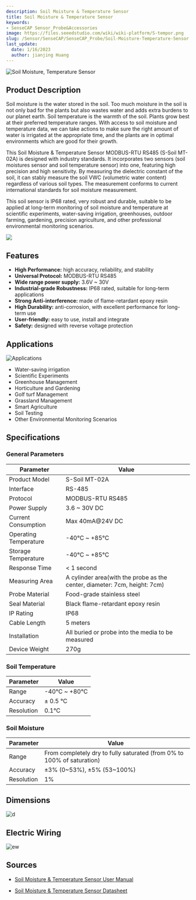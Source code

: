 ```yaml
---
description: Soil Moisture & Temperature Sensor
title: Soil Moisture & Temperature Sensor
keywords:
- SenseCAP Sensor_Probe&Accessories
image: https://files.seeedstudio.com/wiki/wiki-platform/S-tempor.png
slug: /Sensor/SenseCAP/SenseCAP_Probe/Soil-Moisture-Temperature-Sensor
last_update:
  date: 1/16/2023
  author: jianjing Huang
---
```


![Soil Moisture, Temperature Sensor](https://files.seeedstudio.com/wiki/Soil_Moisture_Temperature_Sensor/101990668_2.png)

## Product Description

Soil moisture is the water stored in the soil. Too much moisture in the soil is not only bad for the plants but also wastes water and adds extra burdens to our planet earth. Soil temperature is the warmth of the soil. Plants grow best at their preferred temperature ranges. With access to soil moisture and temperature data, we can take actions to make sure the right amount of water is irrigated at the appropriate time, and the plants are in optimal environments which are good for their growth.

This Soil Moisture & Temperature Sensor MODBUS-RTU RS485 (S-Soil MT-02A) is designed with industry standards. It incorporates two sensors (soil moistures sensor and soil temperature sensor) into one, featuring high precision and high sensitivity. By measuring the dielectric constant of the soil, it can stably measure the soil VWC (volumetric water content) regardless of various soil types. The measurement conforms to current international standards for soil moisture measurement.

This soil sensor is IP68 rated, very robust and durable, suitable to be applied at long-term monitoring of soil moisture and temperature at scientific experiments, water-saving irrigation, greenhouses, outdoor farming, gardening, precision agriculture, and other professional environmental monitoring scenarios.

[![](https://files.seeedstudio.com/wiki/Seeed-WiKi/docs/images/300px-Get_One_Now_Banner-ragular.png)](https://www.seeedstudio.com/RS485-Soil-Moisture-Temperature-Sensor-S-Soil-MT-02-p-4634.html)

## Features

* **High Performance:** high accuracy, reliability, and stability
* **Universal Protocol:** MODBUS-RTU RS485
* **Wide range power supply:** 3.6V ~ 30V
* **Industrial-grade Robustness:** IP68 rated, suitable for long-term applications
* **Strong Anti-interference:** made of flame-retardant epoxy resin
* **High Durability:** anti-corrosion, with excellent performance for long-term use
* **User-friendly:** easy to use, install and integrate
* **Safety:** designed with reverse voltage protection

## Applications

![Applications](https://files.seeedstudio.com/wiki/Soil_Moisture_Temperature_Sensor/Applications.png)

* Water-saving irrigation
* Scientific Experiments
* Greenhouse Management
* Horticulture and Gardening
* Golf turf Management
* Grassland Management
* Smart Agriculture
* Soil Testing
* Other Environmental Monitoring Scenarios

## Specifications

### General Parameters

| Parameter | Value |
|-----------|-------|
| Product Model | S-Soil MT-02A |
| Interface | RS-485 |
| Protocol | MODBUS-RTU RS485 |
| Power Supply | 3.6 ~ 30V DC |
| Current Consumption | Max 40mA@24V DC |
| Operating Temperature | -40℃ ~ +85℃ |
| Storage Temperature | -40℃ ~ +85℃ |
| Response Time | < 1 second |
| Measuring Area | A cylinder area(with the probe as the center, diameter: 7cm, height: 7cm) |
| Probe Material | Food-grade stainless steel |
| Seal Material | Black flame-retardant epoxy resin |
| IP Rating | IP68 |
| Cable Length | 5 meters |
| Installation | All buried or probe into the media to be measured |
| Device Weight | 270g |

### Soil Temperature

| Parameter | Value |
|-----------|-------|
| Range | -40℃ ~ +80℃ |
| Accuracy | ± 0.5 ℃ |
| Resolution | 0.1℃ |

### Soil Moisture

| Parameter | Value |
|-----------|-------|
| Range | From completely dry to fully saturated (from 0% to 100% of saturation) |
| Accuracy | ±3% (0~53%), ±5% (53~100%) |
| Resolution | 1% |

## Dimensions

![d](https://files.seeedstudio.com/wiki/Soil_Moisture_Temperature_Sensor/probe_dimensions.png)

## Electric Wiring

![ew](https://files.seeedstudio.com/wiki/Soil_Moisture_Temperature_Sensor/wiring_diagram.png)

## Sources

* [Soil Moisture & Temperature Sensor User Manual](https://files.seeedstudio.com/wiki/Soil_Moisture_Temperature_Sensor/SoilMoisture&TemperatureSensorUserManual-S-SoilMT-02.pdf)

* [Soil Moisture & Temperature Sensor Datasheet](https://files.seeedstudio.com/wiki/Soil_Moisture_Temperature_Sensor/RS485SoilMoisture&TemperatureSensor(S-SoilMT-02)-Datasheet.pdf)